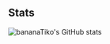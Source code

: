 ## Stats
![bananaTiko's GitHub stats](https://github-readme-stats.vercel.app/api?username=bananaTiko&show_icons=true&theme=dark)
